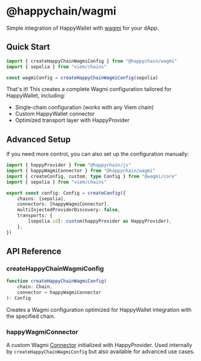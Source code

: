 # @happychain/wagmi

Simple integration of HappyWallet with [wagmi](https://wagmi.sh/) for your dApp.

## Quick Start

```ts
import { createHappyChainWagmiConfig } from "@happychain/wagmi"
import { sepolia } from "viem/chains"

const wagmiConfig = createHappyChainWagmiConfig(sepolia)
```

That's it! This creates a complete Wagmi configuration tailored for HappyWallet, including:

- Single-chain configuration (works with any Viem chain)
- Custom HappyWallet connector
- Optimized transport layer with HappyProvider

## Advanced Setup

If you need more control, you can also set up the configuration manually:

```ts
import { happyProvider } from "@happychain/js"
import { happyWagmiConnector } from "@happychain/wagmi"
import { createConfig, custom, type Config } from "@wagmi/core"
import { sepolia } from "viem/chains"

export const config: Config = createConfig({
    chains: [sepolia],
    connectors: [happyWagmiConnector],
    multiInjectedProviderDiscovery: false,
    transports: {
        [sepolia.id]: custom(happyProvider as HappyProvider),
    },
})
```

## API Reference

### createHappyChainWagmiConfig

```ts
function createHappyChainWagmiConfig(
    chain: Chain, 
    connector = happyWagmiConnector
): Config
```

Creates a Wagmi configuration optimized for HappyWallet integration with the specified chain.

### happyWagmiConnector

A custom Wagmi [Connector](https://wagmi.sh/react/api/connectors/injected) initialized with HappyProvider. Used internally by `createHappyChainWagmiConfig` but also available for advanced use cases.
